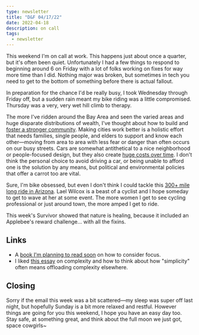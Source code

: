 ```yaml
---
type: newsletter
title: "D&F 04/17/22"
date: 2022-04-18
description: on call
tags:
  - newsletter
---
```


This weekend I'm on call at work. This happens just about once a quarter, but it's often been quiet. Unfortunately I had a few things to respond to beginning around 6 on Friday with a lot of folks working on fixes for way more time than I did. Nothing major was broken, but sometimes in tech you need to get to the bottom of something before there is actual fallout.

In preparation for the chance I'd be really busy, I took Wednesday through Friday off, but a sudden rain meant my bike riding was a little compromised. Thursday was a very, very wet hill climb to therapy.

The more I've ridden around the Bay Area and seen the varied areas and huge disparate distributions of wealth, I've thought about how to build and [foster a stronger community](https://static1.squarespace.com/static/55cdc310e4b0ff3ccdc21c1c/t/57c5ea502994ca25c1246726/1472588415822/Illustrated+Guide+to+Participatory+City+-+Download+version.pdf). Making cities work better is a holistic effort that needs families, single people, and elders to support and know each other—moving from area to area with less fear or danger than often occurs on our busy streets. Cars are somewhat antithetical to a nice neighborhood or people-focused design, but they also create [huge costs over time](https://www.sciencedirect.com/science/article/pii/S0921800921003943). I don't think the personal choice to avoid driving a car, or being unable to afford one is the solution by any means, but political and environmental policies that offer a carrot too are vital.

Sure, I'm bike obsessed, but even I don't think I could tackle this [300+ mile long ride in Arizona](https://theradavist.com/lael-wilcoxs-2022-arizona-trail-800-time-trial-preparations-and-gear-list/). Lael Wilcox is a beast of a cyclist and I hope someday to get to wave at her at some event. The more women I get to see cycling professional or just around town, the more amped I get to ride. 

This week's Survivor showed that nature is healing, because it included an Applebee's reward challenge... with all the fixins.

## Links

- A [book I'm planning to read soon](https://bookshop.org/books/stolen-focus-why-you-can-t-pay-attention-and-how-to-think-deeply-again/9780593138519) on how to consider focus.
- I liked [this essay](https://fs.blog/why-life-cant-be-simpler/?utm_source=densediscovery&utm_medium=email&utm_campaign=newsletter-issue-177) on complexity and how to think about how "simplicity" often means offloading complexity elsewhere.

## Closing

Sorry if the email this week was a bit scattered—my sleep was super off last night, but hopefully Sunday is a bit more relaxed and restful. However things are going for you this weekend, I hope you have an easy day too. Stay safe, at something great, and think about the full moon we just got, space cowgirls~